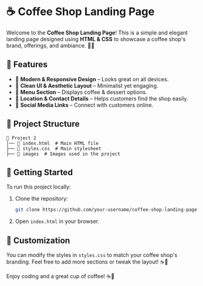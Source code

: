 # ☕ Coffee Shop Landing Page

Welcome to the **Coffee Shop Landing Page**! This is a simple and elegant landing page designed using **HTML & CSS** to showcase a coffee shop's brand, offerings, and ambiance. 🍂✨

## 🌟 Features
- 🏡 **Modern & Responsive Design** – Looks great on all devices.
- 🎨 **Clean UI & Aesthetic Layout** – Minimalist yet engaging.
- 🍰 **Menu Section** – Displays coffee & dessert options.
- 📍 **Location & Contact Details** – Helps customers find the shop easily.
- 🔗 **Social Media Links** – Connect with customers online.

## 📂 Project Structure
```
📁 Project 2
│── 📄 index.html  # Main HTML file
├── 📄 styles.css  # Main stylesheet
├── 📁 images  # Images used in the project
```

## 🚀 Getting Started
To run this project locally:
1. Clone the repository:
   ```sh
   git clone https://github.com/your-username/coffee-shop-landing-page.git
   ```
2. Open `index.html` in your browser.

## 🎨 Customization
You can modify the styles in `styles.css` to match your coffee shop's branding. Feel free to add more sections or tweak the layout! ☕🍪

Enjoy coding and a great cup of coffee! ☕🚀

